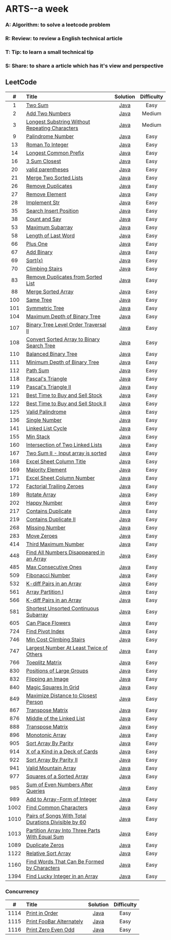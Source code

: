 # ARTS--a week
### A: Algorithm:  to solve a leetcode problem
### R: Review: to review a English technical article
### T: Tip: to learn a small technical tip
### S: Share: to share a article which has it's view and perspective

## LeetCode

| #  | Title | Solution | Difficulty|
|:--:|:-----|:--------:|:---------:|
|1|[Two Sum](https://leetcode.com/problems/two-sum/description/)|[Java](src/array/twoSum/TwoSum.java)|Easy|
|2|[Add Two Numbers](https://leetcode.com/problems/add-two-numbers/description/)|[Java](src/linkedList/addTwoNumbers/AddTwoNumbers.java)|Medium|
|3|[Longest Substring Without Repeating Characters](https://leetcode.com/problems/longest-substring-without-repeating-characters/description/)|[Java](src/string/longestSubstring/LongestSubstring.java)|Medium|
|9|[Palindrome Number](https://leetcode.com/problems/palindrome-number/description/)|[Java](src/math/palindromeNumber/PalindromeNumber.java)|Easy|
|13|[Roman To Integer](https://leetcode.com/problems/roman-to-integer/description/)|[Java](src/string/romanToInteger/RomanToInteger.java)|Easy|
|14|[Longest Common Prefix](https://leetcode.com/problems/longest-common-prefix/description/)|[Java](src/string/longestCommonPrefix/LongestCommonPrefix.java)|Easy|
|16|[3 Sum Closest](https://leetcode.com/problems/3sum-closest/)|[Java](src/com/eric/ThreeSumClosest.java)|Easy|
|20|[valid parentheses](https://leetcode.com/problems/valid-parentheses/description/)|[Java](src/stack/validParenthese/ValidParentheses.java)|Easy|
|21|[Merge Two Sorted Lists](https://leetcode.com/problems/merge-two-sorted-lists/description/)|[Java](src/linkedList/mergeTwoSortedLists/MergeTwoSortedLists.java)|Easy|
|26|[Remove Duplicates](https://leetcode.com/problems/remove-duplicates-from-sorted-array/description/)|[Java](src/array/removeDuplicates/RemoveDuplicates.java)|Easy|
|27|[Remove Element](https://leetcode.com/problems/remove-element/description/)|[Java](src/array/removeElement/RemoveElement.java)|Easy|
|28|[Implement Str](https://leetcode.com/problems/implement-strstr/description/)|[Java](src/string/implementStrStr/ImplementStr.java)|Easy|
|35|[Search Insert Position](https://leetcode.com/problems/search-insert-position/description/)|[Java](src/array/searchInsertPosition/SearchInsertPosition.java)|Easy|
|38|[Count and Say](https://leetcode.com/problems/count-and-say/description/)|[Java](src/string/countAndSay/CountAndSay.java)|Easy|
|53|[Maximum Subarray](https://leetcode.com/problems/maximum-subarray/description/)|[Java](src/array/maximumSubarray/MaximumSubarray.java)|Easy|
|58|[Length of Last Word](https://leetcode.com/problems/length-of-last-word/description/)|[Java](src/string/lengthOfLastWord/LengthOfLastWord.java)|Easy|
|66|[Plus One](https://leetcode.com/problems/plus-one/description/)|[Java](src/array/plusOne/PlusOne.java)|Easy|
|67|[Add Binary](https://leetcode.com/problems/add-binary/description/)|[Java](src/string/addbinary/AddBinary.java)|Easy|
|69|[Sqrt(x)](https://leetcode.com/problems/sqrtx/description/)|[Java](src/math/sqrtofx/SqrtOfX.java)|Easy|
|70|[Climbing Stairs](https://leetcode.com/problems/climbing-stairs/description/)|[Java](src/dynamicProgram/climbingStairs/ClimbingStairs.java)|Easy|
|83|[Remove Duplicates from Sorted List](https://leetcode.com/problems/remove-duplicates-from-sorted-list/description/)|[Java](src/linkedList/removeDuplicatesfromSortedList/RemoveDuplicatesfromSortedList.java)|Easy|
|88|[Merge Sorted Array](https://leetcode.com/problems/merge-sorted-array/description/)|[Java](src/array/mergeSortedArray/MergeSortedArray.java)|Easy|
|100|[Same Tree](https://leetcode.com/problems/same-tree/description/)|[Java](src/tree/sameTree/SameTree.java)|Easy|
|101|[Symmetric Tree](https://leetcode.com/problems/symmetric-tree/description/)|[Java](src/tree/symmetricTree/SymmetricTree.java)|Easy|
|104|[Maximum Depth of Binary Tree](https://leetcode.com/problems/maximum-depth-of-binary-tree/description/)|[Java](src/tree/maximumDepthofBinaryTree/MaximumDepthofBinaryTree.java)|Easy|
|107|[Binary Tree Level Order Traversal II](https://leetcode.com/problems/binary-tree-level-order-traversal-ii/description/)|[Java](src/tree/binaryTreeLevelOrderTraversal_2/BinaryTreeLevelOrderTraversal.java)|Easy|
|108|[Convert Sorted Array to Binary Search Tree](https://leetcode.com/problems/convert-sorted-array-to-binary-search-tree/description/)|[Java](src/tree/convertSortedArraytoBinarSearchTree/ConvertSortedArraytoBinarySearchTree.java)|Easy|
|110|[Balanced Binary Tree](https://leetcode.com/problems/balanced-binary-tree/description/)|[Java](src/tree/balancedBinaryTree/BalancedBinaryTree.java)|Easy|
|111|[Minimum Depth of Binary Tree](https://leetcode.com/problems/minimum-depth-of-binary-tree/)|[Java](src/tree/minimumDepthofBinaryTree/MinimumDepthofBinaryTree.java)|Easy|
|112|[Path Sum](https://leetcode.com/problems/path-sum/description/)|[Java](src/tree/pathSum/PathSum.java)|Easy|
|118|[Pascal's Triangle](https://leetcode.com/problems/pascals-triangle/description/)|[Java](src/array/pascalTriangle/PascalTriangle.java)|Easy|
|119|[Pascal's Triangle II](https://leetcode.com/problems/pascals-triangle-ii/description/)|[Java](src/array/pascalTriangle/PascalTriangle_2.java)|Easy|
|121|[Best Time to Buy and Sell Stock](https://leetcode.com/problems/best-time-to-buy-and-sell-stock/description/)|[Java](src/array/bestTimetoBuyandSellStock/BestTimetoBuyandSellStock.java)|Easy|
|122|[Best Time to Buy and Sell Stock II](https://leetcode.com/problems/best-time-to-buy-and-sell-stock-ii/description/)|[Java](src/array/bestTimetoBuyandSellStock_2/BestTimetoBuyandSellStock_2.java)|Easy|
|125|[Valid Palindrome](https://leetcode.com/problems/valid-palindrome/)|[Java](src/string/validPalindrome/ValidPalindromeTest.java)|Easy|
|136|[Single Number](https://leetcode.com/problems/single-number/)|[Java](src/hashtable/SingleNumber.java)|Easy|
|141|[Linked List Cycle](https://leetcode.com/problems/linked-list-cycle/)|[Java](src/linkedList/LinkedListCycle/LinkedListCycle.java)|Easy|
|155|[Min Stack](https://leetcode.com/problems/min-stack/)|[Java](src/stack/minStack/MinStack.java)|Easy|
|160|[Intersection of Two Linked Lists](https://leetcode.com/problems/intersection-of-two-linked-lists/)|[Java](src/linkedList/intersectionofTwoLinkedLists/IntersectionofTwoLinkedLists.java)|Easy|
|167|[Two Sum II - Input array is sorted](https://leetcode.com/problems/two-sum-ii-input-array-is-sorted/)|[Java](src/array/twoSum2/TwoSum2.java)|Easy|
|168|[Excel Sheet Column Title](https://leetcode.com/problems/excel-sheet-column-title/)|[Java](src/math/excelSheetColumnTitle/ExcelSheetColumnTitle.java)|Easy|
|169|[Majority Element](https://leetcode.com/problems/majority-element/)|[Java](src/array/majorityElement/MajorityElement.java)|Easy|
|171|[Excel Sheet Column Number](https://leetcode.com/problems/excel-sheet-column-number/)|[Java](src/math/excelSheetColumnNumber/ExcelSheetColumnNumber.java)|Easy|
|172|[Factorial Trailing Zeroes](https://leetcode.com/problems/factorial-trailing-zeroes/)|[Java](src/math/factorialTrailingZeroes/FactorialTrailingZeroes.java)|Easy|
|189|[Rotate Array](https://leetcode.com/problems/rotate-array/)|[Java](src/array/rotateArray/RotateArray.java)|Easy|
|202|[Happy Number](https://leetcode.com/problems/happy-number/)|[Java](src/com/eric/happyNumber/HappyNumber.java)|Easy|
|217|[Contains Duplicate](https://leetcode.com/problems/contains-duplicate/)|[Java](src/array/containsDuplicate/ContainsDuplicate.java)|Easy|
|219|[Contains Duplicate II](https://leetcode.com/problems/contains-duplicate-ii)|[Java](src/array/containsDuplicate2/ContainsDuplicate.java)|Easy|
|268|[Missing Number](https://leetcode.com/problems/missing-number/)|[Java](src/array/MissingNumber/MissingNumber.java)|Easy|
|283|[Move Zeroes](https://leetcode.com/problems/move-zeroes/)|[Java](src/array/moveZeroes/MoveZeroes.java)|Easy|
|414|[Third Maximum Number](https://leetcode.com/problems/third-maximum-number/)|[Java](src/array/thirdMaximumNumber/ThirdMaximumNumber.java)|Easy|
|448|[Find All Numbers Disappeared in an Array](https://leetcode.com/problems/find-all-numbers-disappeared-in-an-array/)|[Java](src/array/findAllNumbersDisappearedArray/FindAllNumbersDisappearedArray.java)|Easy|
|485|[Max Consecutive Ones](https://leetcode.com/problems/max-consecutive-ones/)|[Java](src/array/maxConsecutiveOnes/MaxConsecutiveOnes.java)|Easy|
|509|[Fibonacci Number](https://leetcode.com/problems/fibonacci-number/)|[Java](src/array/fibonacciNumber/FibonacciNumber.java)|Easy|
|532|[K-diff Pairs in an Array](https://leetcode.com/problems/k-diff-pairs-in-an-array/)|[Java](src/array/kdiffPairsinanArray/KdiffPairsinanArray.java)|Easy|
|561|[Array Partition I](https://leetcode.com/problems/array-partition-i/)|[Java](src/array/arrayPartition_1/ArrayPartition_1.java)|Easy|
|566|[K-diff Pairs in an Array](https://leetcode.com/problems/reshape-the-matrix/)|[Java](src/array/reshapetheMatrix/ReshapetheMatrix.java)|Easy|
|581|[Shortest Unsorted Continuous Subarray](https://leetcode.com/problems/shortest-unsorted-continuous-subarray/)|[Java](src/array/shortestUnsortedContinuousSubarray/ShortestUnsortedContinuousSubarray.java)|Easy|
|605|[Can Place Flowers](https://leetcode.com/problems/can-place-flowers/)|[Java](src/array/canPlaceFlowers/CanPlaceFlowers.java)|Easy|
|724|[Find Pivot Index](https://leetcode.com/problems/find-pivot-index/)|[Java](src/com/eric/FindPivotIndex.java)|Easy|
|746|[Min Cost Climbing Stairs](https://leetcode.com/problems/min-cost-climbing-stairs/)|[Java](src/com/eric/MinCostClimbingStairs.java)|Easy|
|747|[Largest Number At Least Twice of Others](https://leetcode.com/problems/largest-number-at-least-twice-of-others/)|[Java](src/com/eric/LargestNumberAtLeastTwiceOfOthers.java)|Easy|
|766|[Toeplitz Matrix](https://leetcode.com/problems/toeplitz-matrix/)|[Java](src/com/eric/ToeplitzMatrix.java)|Easy|
|830|[Positions of Large Groups](https://leetcode.com/problems/positions-of-large-groups/)|[Java](src/com/eric/PositionsOfLargeGroups.java)|Easy|
|832|[Flipping an Image](https://leetcode.com/problems/flipping-an-image/)|[Java](src/com/eric/FlippingAnImage.java)|Easy|
|840|[Magic Squares In Grid](https://leetcode.com/problems/magic-squares-in-grid/)|[Java](src/com/eric/MagicSquaresInGrid.java)|Easy|
|849|[Maximize Distance to Closest Person](https://leetcode.com/problems/maximize-distance-to-closest-person/)|[Java](src/com/eric/MaximizeDistanceToClosestPerson.java)|Easy|
|867|[Transpose Matrix](https://leetcode.com/problems/transpose-matrix/)|[Java](src/com/eric/TransposeMatrix.java)|Easy|
|876|[Middle of the Linked List](https://leetcode.com/problems/middle-of-the-linked-list/)|[Java](src/linkedList/middleLinkedList/MiddleOfTheLinkedList.java)|Easy|
|888|[Transpose Matrix](https://leetcode.com/problems/fair-candy-swap/)|[Java](src/com/eric/FairCandySwap.java)|Easy|
|896|[Monotonic Array](https://leetcode.com/problems/monotonic-array/)|[Java](src/com/eric/MonotonicArray.java)|Easy|
|905|[Sort Array By Parity](https://leetcode.com/problems/sort-array-by-parity/)|[Java](src/com/eric/SortArrayByParity.java)|Easy|
|914|[X of a Kind in a Deck of Cards](https://leetcode.com/problems/x-of-a-kind-in-a-deck-of-cards/)|[Java](src/com/eric/XOfAKindInADeckOfCards.java)|Easy|
|922|[Sort Array By Parity II](https://leetcode.com/problems/sort-array-by-parity-ii/)|[Java](src/com/eric/SortArrayByParityIi.java)|Easy|
|941|[Valid Mountain Array](https://leetcode.com/problems/valid-mountain-array/)|[Java](src/com/eric/ValidMountainArray.java)|Easy|
|977|[Squares of a Sorted Array](https://leetcode.com/problems/squares-of-a-sorted-array/)|[Java](src/com/eric/SquaresOfASortedArray.java)|Easy|
|985|[Sum of Even Numbers After Queries](https://leetcode.com/problems/sum-of-even-numbers-after-queries/)|[Java](src/com/eric/SumOfEvenNumbersAfterQueries.java)|Easy|
|989|[Add to Array-Form of Integer](https://leetcode.com/problems/add-to-array-form-of-integer/)|[Java](src/com/eric/AddToArrayFormOfInteger.java)|Easy|
|1002|[Find Common Characters](https://leetcode.com/problems/find-common-characters/)|[Java](src/com/eric/FindCommonCharacters.java)|Easy|
|1010|[Pairs of Songs With Total Durations Divisible by 60](https://leetcode.com/problems/pairs-of-songs-with-total-durations-divisible-by-60/)|[Java](src/com/eric/PairsOfSongsWithTotalDurationsDivisibleBy60.java)|Easy|
|1013|[Partition Array Into Three Parts With Equal Sum](https://leetcode.com/problems/partition-array-into-three-parts-with-equal-sum/)|[Java](src/com/eric/PartitionArrayIntoThreePartsWithEqualSum.java)|Easy|
|1089|[Duplicate Zeros](https://leetcode.com/problems/duplicate-zeros/)|[Java](src/com/eric/DuplicateZeros.java)|Easy|
|1122|[Relative Sort Array](https://leetcode.com/problems/relative-sort-array/)|[Java](src/com/eric/RelativeSortArray.java)|Easy|
|1160|[Find Words That Can Be Formed by Characters](https://leetcode.com/problems/find-words-that-can-be-formed-by-characters/)|[Java](src/com/eric/FindWordsThatCanBeFormedByCharacters.java)|Easy|
|1394|[Find Lucky Integer in an Array](https://leetcode.com/problems/find-lucky-integer-in-an-array/)|[Java](src/array/findLuckyIntegerInAnArray/FindLuckyIntegerInAnArray.java)|Easy|

### Concurrency
| #  | Title | Solution | Difficulty|
|:--:|:-----|:--------:|:---------:|
|1114|[Print in Order](https://leetcode.com/problems/print-in-order/)|[Java](src/com/eric/PrintInOrder.java)|Easy|
|1115|[Print FooBar Alternately](https://leetcode.com/problems/print-foobar-alternately/)|[Java](src/com/eric/PrintFoobarAlternately.java)|Easy|
|1116|[Print Zero Even Odd](https://leetcode.com/problems/print-zero-even-odd/)|[Java](src/com/eric/PrintZeroEvenOdd.java)|Easy|
